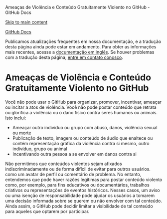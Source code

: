 Ameaças de Violência e Conteúdo Gratuitamente Violento no GitHub - GitHub Docs

[Skip to main content](#main-content)

[](/pt)[GitHub Docs](/pt)

Publicamos atualizações frequentes em nossa documentação, e a tradução desta página ainda pode estar em andamento. Para obter as informações mais recentes, acesse a [documentação em inglês](/en). Se houver problemas com a tradução desta página, [entre em contato conosco](https://github.com/contact?form[subject]=translation%20issue%20on%20docs.github.com&form[comments]=).

Ameaças de Violência e Conteúdo Gratuitamente Violento no GitHub
==========

Você não pode usar o GitHub para organizar, promover, incentivar, ameaçar ou incitar a atos de violência. Você não pode postar conteúdo que retrata ou glorifica a violência ou o dano físico contra seres humanos ou animais. Isto inclui:

* Ameaçar outro indivíduo ou grupo com abuso, danos, violência sexual ou morte
* Publicação de texto, imagem ou conteúdo de áudio que enaltece ou contém representação gráfica da violência contra si mesmo, outro indivíduo, grupo ou animal
* Incentivando outra pessoa a se envolver em danos contra si

Não permitimos que conteúdos violentos sejam afixados indiscriminadamente ou de forma difícil de evitar para outros usuários. como um avatar de perfil ou comentário de problema. No entanto, entendemos que pode haver razões legítimas para postar conteúdo violento como, por exemplo, para fins educativos ou documentários, trabalhos criativos ou representações de eventos históricos. Nesses casos, um aviso ou uma isenção de responsabilidade pode ajudar os usuários a tomarem uma decisão informada sobre se querem ou não envolver com tal conteúdo. Ainda assim, o GitHub pode decidir limitar a visibilidade de tal conteúdo para aqueles que optarem por participar.
